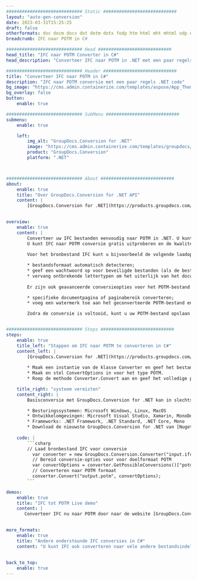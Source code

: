 ```yaml
---
############################# Static ############################
layout: "auto-gen-conversion"
date: 2023-03-31T15:25:25
draft: false
otherformats: doc docm docx dot dotm dotx fodp htm html mht mhtml odp odt otp pot potm potx pps ppsm ppsx ppt pptm pptx rtf
breadcrumb: IFC naar POTM in C#

############################# Head ############################
head_title: "IFC naar POTM Converter in C#"
head_description: "Converteer IFC naar POTM in .NET met een paar regels code. Gebruik de GroupDocs Document Conversion API om meer dan 160 bestandsformaten te converteren."

############################# Header ############################
title: "Converteer IFC naar POTM in C#"
description: "IFC naar POTM conversie met een paar regels .NET code"
bg_image: "https://cms.admin.containerize.com/templates/aspose/App_Themes/V3/images/bg/header1.png"
bg_overlay: false
button:
    enable: true

############################# SubMenu ############################
submenu:
    enable: true

    left:
        img_alt: "GroupDocs.Conversion for .NET"
        image: "https://cms.admin.containerize.com/templates/groupdocs/images/product-logos/90x90-noborder/groupdocs-conversion-net.png"
        product: "GroupDocs.Conversion"
        platform: ".NET"



############################# About ############################
about:
    enable: true
    title: "Over GroupDocs.Conversion for .NET API"
    content: |
        [GroupDocs.Conversion for .NET](https://products.groupdocs.com/conversion/net/) kan worden gebruikt om Microsoft Word, Excel, PowerPoint, PDF, Visio en andere formaten te converteren. GroupDocs.Conversion is een standalone API die geschikt is voor back-end en interne systemen waar hoge prestaties vereist zijn. Het is niet afhankelijk van software zoals Microsoft of Open Office.
    

overview:
    enable: true
    content: |
        Converteer uw IFC bestanden eenvoudig naar POTM in .NET. U kunt slechts een paar C# coderegels gebruiken op elk platform naar keuze, zoals - Windows, Linux, macOS.
        U kunt IFC naar POTM conversie gratis uitproberen en de kwaliteit van de conversieresultaten evalueren. Naast eenvoudige scenario's voor bestandsconversie kunt u meer geavanceerde opties proberen voor het laden van het bronbestand IFC en voor het opslaan van het POTM-uitvoerresultaat. 
        
        Voor het bronbestand IFC kunt u bijvoorbeeld de volgende laadopties gebruiken:

        * bestandsformaat automatisch detecteren;
        * geef een wachtwoord op voor beveiligde bestanden (als de bestandsindeling dit ondersteunt);
        * vervang ontbrekende lettertypen om het uiterlijk van het document te behouden.
        
        Er zijn ook geavanceerde conversieopties voor het POTM-bestand:

        * specifieke documentpagina of paginabereik converteren;
        * voeg een watermerk toe aan het geconverteerde POTM-bestand en nog veel meer.

        Zodra de conversie is voltooid, kunt u uw POTM-bestand opslaan in het lokale bestandspad of in opslag van derden, zoals FTP, Amazon S3, Google Drive, Dropbox enz. Let op: om IFC naar {{ te converteren) TO}} er is geen extra software nodig, zoals MS Office, Open Office, Adobe Acrobat Reader enz.


############################# Steps ############################
steps:
    enable: true
    title_left: "Stappen om IFC naar POTM te converteren in C#"
    content_left: |
        [GroupDocs.Conversion for .NET](https://products.groupdocs.com/conversion/net/) maakt het gemakkelijk voor ontwikkelaars om een ​​IFC bestand naar POTM te converteren met een paar regels code.
        
        * Maak een instantie van de klasse Converter en geef het bestand IFC het volledige pad
        * Maak en stel ConvertOptions in voor het type POTM.
        * Roep de methode Converter.Convert aan en geef het volledige pad en formaat (POTM) door als parameter

    title_right: "systeem vereisten"
    content_right: |
        Basisconversie met GroupDocs.Conversion for .NET kan in slechts een paar eenvoudige stappen worden gedaan. Onze API's worden ondersteund op alle belangrijke platforms en besturingssystemen. Voordat u de onderstaande code uitvoert, moet u ervoor zorgen dat de volgende vereisten op uw systeem zijn geïnstalleerd.

        * Besturingssystemen: Microsoft Windows, Linux, MacOS
        * Ontwikkelomgevingen: Microsoft Visual Studio, Xamarin, MonoDevelop
        * Frameworks: .NET Framework, .NET Standard, .NET Core, Mono
        * Download de nieuwste GroupDocs.Conversion for .NET van [Nuget](https://www.nuget.org/packages/groupdocs.conversion)
         
    code: |
        ```csharp    
        // Laad bronbestand IFC voor conversie
          var converter = new GroupDocs.Conversion.Converter("input.ifc");
          // Bereid conversie-opties voor voor doelformaat POTM
          var convertOptions = converter.GetPossibleConversions()["potm"].ConvertOptions;
          // Converteren naar POTM formaat
          converter.Convert("output.potm", convertOptions);
        ```

demos:
    enable: true
    title: "IFC tot POTM Live demo"
    content: |
       Converteer IFC nu naar POTM door naar de website [GroupDocs.Conversion App](https://products.groupdocs.app/conversion/family) te gaan. Online demo heeft de volgende voordelen:
          

more_formats:
    enable: true
    title: "Andere ondersteunde IFC conversies in C#"
    content: "U kunt IFC ook converteren naar vele andere bestandsindelingen. Zie de lijst hieronder."
       
       
back_to_top:
    enable: true
---
```

